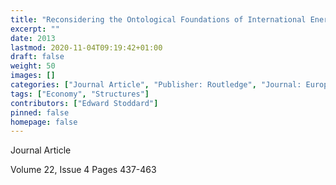 ```yaml
---
title: "Reconsidering the Ontological Foundations of International Energy Affairs: Realist Geopolitics, Market Liberalism and a Politico-Economic Alternative"
excerpt: ""
date: 2013
lastmod: 2020-11-04T09:19:42+01:00
draft: false
weight: 50
images: []
categories: ["Journal Article", "Publisher: Routledge", "Journal: European Security"]
tags: ["Economy", "Structures"]
contributors: ["Edward Stoddard"]
pinned: false
homepage: false
---
```


Journal Article

Volume 22, Issue 4 Pages 437-463